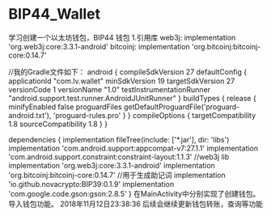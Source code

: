 # BIP44_Wallet
学习创建一个以太坊钱包，BIP44 钱包
1.引用库
web3j:
implementation 'org.web3j:core:3.3.1-android'
bitcoinj: 
implementation 'org.bitcoinj:bitcoinj-core:0.14.7'


//我的Gradle文件如下：
android {
    compileSdkVersion 27
    defaultConfig {
        applicationId "com.lv.wallet"
        minSdkVersion 19
        targetSdkVersion 27
        versionCode 1
        versionName "1.0"
        testInstrumentationRunner "android.support.test.runner.AndroidJUnitRunner"
    }
    buildTypes {
        release {
            minifyEnabled false
            proguardFiles getDefaultProguardFile('proguard-android.txt'), 'proguard-rules.pro'
        }
    }
    compileOptions {
        targetCompatibility 1.8
        sourceCompatibility 1.8
    }
}

dependencies {
    implementation fileTree(include: ['*.jar'], dir: 'libs')
    implementation 'com.android.support:appcompat-v7:27.1.1'
    implementation 'com.android.support.constraint:constraint-layout:1.1.3'
    //web3j lib
    implementation 'org.web3j:core:3.3.1-android'
    implementation 'org.bitcoinj:bitcoinj-core:0.14.7'
    //用于生成助记词
    implementation 'io.github.novacrypto:BIP39:0.1.9'
    implementation 'com.google.code.gson:gson:2.8.5'
}
在MainActivity中分别实现了创建钱包。导入钱包功能。
2018年11月12日23:38:36 后续会继续更新钱包转账，查询等功能
